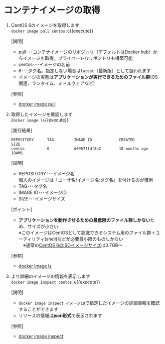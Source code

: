 # コンテナイメージの取得

1. CentOS 6のイメージを取得します<br/>
  `docker image pull centos:6`{{execute}} <br/>

    [説明]<br/>
    - pull･･･コンテナイメージの[リポジトリ](https://hub.docker.com/_/centos?tab=description)（デフォルトは[Docker hub](https://hub.docker.com/search?q=&type=image)）からイメージを取得。プライベートなリポジトリも構築可能
    - centos･･･イメージの名前
    - 6･･･タグ名。指定しない場合は`latest`（最新版）として扱われます
    - イメージの実態は**アプリケーションが実行できるためのファイル群**(OS関連、ランタイム、ミドルウェアなど)

    [参照]<br/>
      - [docker image pull](https://docs.docker.com/engine/reference/commandline/image_pull/)

2. 取得したイメージを確認します<br/>
  `docker image ls`{{execute}} <br/>

    [実行結果]<br/>

    ```shell
    REPOSITORY      TAG         IMAGE ID            CREATED             SIZE
    centos          6           d0957ffdf8a2        10 months ago       194MB
    ```

    [説明]<br/>
    - REPOSITORY･･･イメージ名<br/>
      個人のイメージは「ユーザ名/イメージ名:タグ名」を付けるのが慣例
    - TAG･･･タグ名
    - IMAGE ID･･･イメージID
    - SIZE･･･イメージサイズ

    [ポイント]<br/>
      - **アプリケーションを動作させるための最低限のファイル群しかない**ため、サイズが小さい<br/>
        ※このイメージはCentOSとして認識できるシステム用のファイル群＋ユーティリティ(shell)などが必要最小限のものしかない<br/>
      　※通常の[CentOS 6のISOイメージサイズ](http://isoredirect.centos.org/centos/6/isos/x86_64/)は3.7GB～

    [参照]<br/>
      - [docker image ls](https://docs.docker.com/engine/reference/commandline/image_ls/)

3. より詳細のイメージの情報を表示します<br/>
  `docker image inspect centos:6`{{execute}}

    [説明]<br/>
    - `docker image inspect イメージID`で指定したイメージの詳細情報を確認することができます
    - リソースの情報は**json形式**で表示されます

    [参照]<br/>
    - [docker image inspect](https://docs.docker.com/engine/reference/commandline/image_inspect/)
